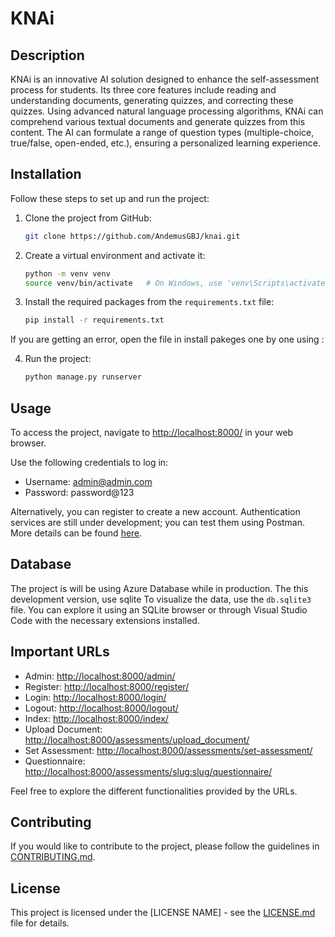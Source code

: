 # KNAi



## Description

KNAi is an innovative AI solution designed to enhance the self-assessment process for students. Its three core features include reading and understanding documents, generating quizzes, and correcting these quizzes. Using advanced natural language processing algorithms, KNAi can comprehend various textual documents and generate quizzes from this content. The AI can formulate a range of question types (multiple-choice, true/false, open-ended, etc.), ensuring a personalized learning experience.

## Installation

Follow these steps to set up and run the project:

1. Clone the project from GitHub:

   ```bash
   git clone https://github.com/AndemusGBJ/knai.git
   ```

2. Create a virtual environment and activate it:

   ```bash
   python -m venv venv
   source venv/bin/activate   # On Windows, use 'venv\Scripts\activate'
   ```

3. Install the required packages from the `requirements.txt` file:

   ```bash
   pip install -r requirements.txt
   ```
If you are getting an error, open the file in install pakeges one by one using :

    
4. Run the project:

   ```bash
   python manage.py runserver
   ```

## Usage

To access the project, navigate to [http://localhost:8000/](http://localhost:8000/) in your web browser.

Use the following credentials to log in:

- Username: admin@admin.com
- Password: password@123

Alternatively, you can register to create a new account. Authentication services are still under development; you can test them using Postman. More details can be found [here](https://github.com/AndemusGBJ/knai.git).

## Database

The project is will be using Azure Database while in production. The this development version, use sqlite
To visualize the data, use the `db.sqlite3` file. You can explore it using an SQLite browser or through Visual Studio Code with the necessary extensions installed.

## Important URLs

- Admin: [http://localhost:8000/admin/](http://localhost:8000/admin/)
- Register: [http://localhost:8000/register/](http://localhost:8000/register/)
- Login: [http://localhost:8000/login/](http://localhost:8000/login/)
- Logout: [http://localhost:8000/logout/](http://localhost:8000/logout/)
- Index: [http://localhost:8000/index/](http://localhost:8000/index/)
- Upload Document: [http://localhost:8000/assessments/upload_document/](http://localhost:8000/assessments/upload_document/)
- Set Assessment: [http://localhost:8000/assessments/set-assessment/](http://localhost:8000/assessments/set-assessment/)
- Questionnaire: [http://localhost:8000/assessments/<slug:slug>/questionnaire/](http://localhost:8000/assessments/<slug:slug>/questionnaire/)

Feel free to explore the different functionalities provided by the URLs.

## Contributing

If you would like to contribute to the project, please follow the guidelines in [CONTRIBUTING.md](CONTRIBUTING.md).

## License

This project is licensed under the [LICENSE NAME] - see the [LICENSE.md](LICENSE.md) file for details.
```


